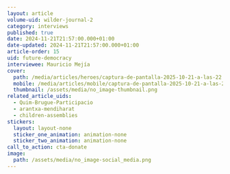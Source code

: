 ```yaml
---
layout: article
volume-uid: wilder-journal-2
category: interviews
published: true
date: 2024-11-21T21:57:00.000+01:00
date-updated: 2024-11-21T21:57:00.000+01:00
article-order: 15
uid: future-democracy
interviewee: Mauricio Mejía
cover:
  path: /media/articles/heroes/captura-de-pantalla-2025-10-21-a-las-22.06.22.png
  mobile: /media/articles/mobile/captura-de-pantalla-2025-10-21-a-las-22.06.22.png
  thumbnail: /assets/media/no_image-thumbnail.png
related_article_uids:
  - Quim-Brugue-Participacio
  - arantxa-mendiharat
  - children-assemblies
stickers:
  layout: layout-none
  sticker_one_animation: animation-none
  sticker_two_animation: animation-none
call_to_action: cta-donate
image:
  path: /assets/media/no_image-social_media.png
---
```

